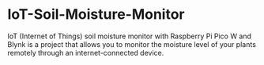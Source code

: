 # IoT-Soil-Moisture-Monitor
IoT (Internet of Things) soil moisture monitor with Raspberry Pi Pico W and Blynk is a project that allows you to monitor the moisture level of your plants remotely through an internet-connected device.
